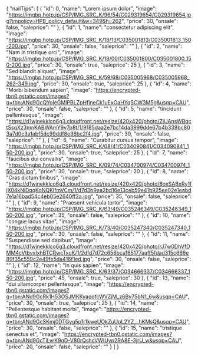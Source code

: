 {
  "nailTips": [
    {
      "id": 0,
      "name": "Lorem ipsum dolor",
      "image": "https://imgbp.hotp.jp/CSP/IMG_SRC_K/96/54/C029319654/C029319654.jpg?impolicy=HPB_policy_default&w=349&h=262",
      "price": 30,
      "onsale": false,
      "saleprice": ""
    },
    {
      "id": 1,
      "name": "consectetur adipiscing elit",
      "image": "https://imgbp.hotp.jp/CSP/IMG_SRC_K/18/13/C035001813/C035001813_150-200.jpg",
      "price": 30,
      "onsale": false,
      "saleprice": ""
    },
    {
      "id": 2,
      "name": "Nam in tristique orci",
      "image": "https://imgbp.hotp.jp/CSP/IMG_SRC_K/18/00/C035001800/C035001800_150-200.jpg",
      "price": 30,
      "onsale": true,
      "saleprice": 25
    },
    {
      "id": 3,
      "name": "Sed blandit aliquet",
      "image": "https://imgbp.hotp.jp/CSP/IMG_SRC_K/59/68/C035005968/C035005968_262-349.jpg",
      "price": 30,
      "onsale": true,
      "saleprice": 25
    },
    {
      "id": 4,
      "name": "Morbi bibendum sapien",
      "image": "https://encrypted-tbn0.gstatic.com/images?q=tbn:ANd9GcQYoIeGMlPBLZpHfjneCk1uExOaHYqSCW3M5g&usqp=CAU",
      "price": 30,
      "onsale": false,
      "saleprice": ""
    },
    {
      "id": 5,
      "name": "tincidunt pellentesque",
      "image": "https://d1wjnekklco6g3.cloudfront.net/resize/420x420/photo/ZiUAnsWBqctSsqXz3mnKABWAmY9v7p8t/1/9185daa2e7bc14da3999dde67b4b339bc803a7d0c3a1abf5dc99ddf8e36bc2f4.jpg",
      "price": 30,
      "onsale": false,
      "saleprice": ""
    },
    {
      "id": 6,
      "name": "Curabitur cursus tempor",
      "image": "https://imgbp.hotp.jp/CSP/IMG_SRC_K/08/41/C034090841/C034090841_150-200.jpg",
      "price": 30,
      "onsale": true,
      "saleprice": 25
    },
    {
      "id": 7,
      "name": "faucibus dui convallis",
      "image": "https://imgbp.hotp.jp/CSP/IMG_SRC_K/09/74/C034700974/C034700974_150-200.jpg",
      "price": 30,
      "onsale": true,
      "saleprice": 20
    },
    {
      "id": 8,
      "name": "Cras dictum finibus",
      "image": "https://d1wjnekklco6g3.cloudfront.net/resize/420x420/photo/8oxSABxRy1fjX04kNiDqqKoNQKIfmVCm/1/d7d3b9ea2bd16e13ceb59e41b925ee02e1eabd7e1a16bad54c4eb05e2640ff2a.jpg",
      "price": 35,
      "onsale": false,
      "saleprice": ""
    },
    {
      "id": 9,
      "name": "Praesent vehicula tortor",
      "image": "https://imgbp.hotp.jp/CSP/IMG_SRC_K/63/49/C035246349/C035246349_150-200.jpg",
      "price": 35,
      "onsale": false,
      "saleprice": ""
    },
    {
      "id": 10,
      "name": "congue lacus vitae",
      "image": "https://imgbp.hotp.jp/CSP/IMG_SRC_K/73/40/C035247340/C035247340_150-200.jpg",
      "price": 30,
      "onsale": false,
      "saleprice": ""
    },
    {
      "id": 11,
      "name": "Suspendisse sed dapibus",
      "image": "https://d1wjnekklco6g3.cloudfront.net/resize/420x420/photo/rJ7w0DhVfDMM4cVtbvxIxhBTCRwcTxuK/1/2dfd7d72c658bca165177aaff5fdad315c666e89f35c559c2e49fe5da416f1ed.jpg",
      "price": 30,
      "onsale": false,
      "saleprice": ""
    },
    {
      "id": 12,
      "name": "In quis sapien",
      "image": "https://imgbp.hotp.jp/CSP/IMG_SRC_K/63/37/C034666337/C034666337_150-200.jpg",
      "price": 45,
      "onsale": true,
      "saleprice": 30
    },
    {
      "id": 13,
      "name": "dui ullamcorper pellentesque",
      "image": "https://encrypted-tbn0.gstatic.com/images?q=tbn:ANd9GcRk1H53OSJMKKyaqofcWVZjM_z6By75bN1_6w&usqp=CAU",
      "price": 30,
      "onsale": true,
      "saleprice": 25
    },
    {
      "id": 14,
      "name": "Pellentesque habitant morbi",
      "image": "https://encrypted-tbn0.gstatic.com/images?q=tbn:ANd9GcSKmj0DTGyg5p1r1kweUOkZuUpL2YZ__hKMsQ&usqp=CAU",
      "price": 30,
      "onsale": false,
      "saleprice": ""
    },
    {
      "id": 15,
      "name": "tristique senectus et",
      "image": "https://encrypted-tbn0.gstatic.com/images?q=tbn:ANd9GcTiLvrK9qD-V80rQshcVWIUyp2RA8E-3jrU_w&usqp=CAU",
      "price": 20,
      "onsale": false,
      "saleprice": ""
    }
  ]
}
